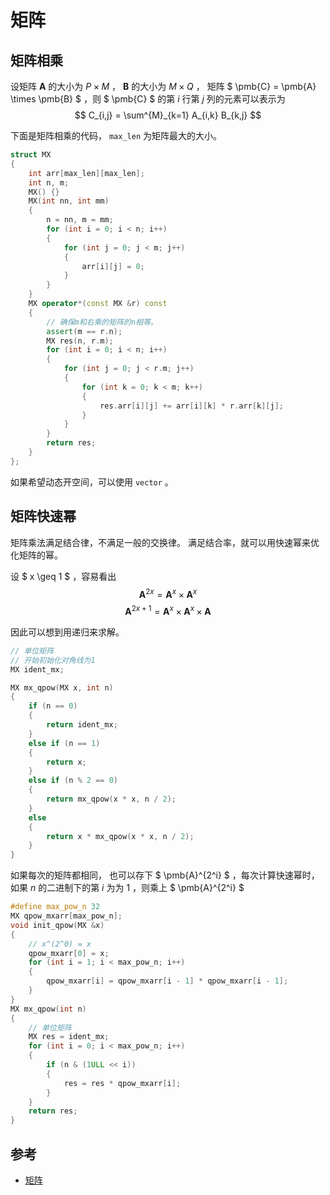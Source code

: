 # 矩阵

## 矩阵相乘

设矩阵 $\pmb{A}$ 的大小为 $P \times M$ ，
$\pmb{B}$ 的大小为 $M \times Q$ ，
矩阵 $ \pmb{C} = \pmb{A} \times \pmb{B} $
，则 $ \pmb{C} $ 的第 $i$ 行第 $j$ 列的元素可以表示为
$$ C_{i,j} = \sum^{M}_{k=1} A_{i,k} B_{k,j} $$

下面是矩阵相乘的代码， `max_len` 为矩阵最大的大小。

```cpp
struct MX
{
    int arr[max_len][max_len];
    int n, m;
    MX() {}
    MX(int nn, int mm)
    {
        n = nn, m = mm;
        for (int i = 0; i < n; i++)
        {
            for (int j = 0; j < m; j++)
            {
                arr[i][j] = 0;
            }
        }
    }
    MX operator*(const MX &r) const
    {
        // 确保m和右乘的矩阵的n相等。
        assert(m == r.n);
        MX res(n, r.m);
        for (int i = 0; i < n; i++)
        {
            for (int j = 0; j < r.m; j++)
            {
                for (int k = 0; k < m; k++)
                {
                    res.arr[i][j] += arr[i][k] * r.arr[k][j];
                }
            }
        }
        return res;
    }
};
```

如果希望动态开空间，可以使用 `vector` 。

## 矩阵快速幂

矩阵乘法满足结合律，不满足一般的交换律。
满足结合率，就可以用快速幂来优化矩阵的幂。

设 $ x \geq 1 $ ，容易看出
$$ \pmb{A}^{2x} = \pmb{A}^x \times \pmb{A}^x $$
$$ \pmb{A}^{2x+1} = \pmb{A}^x \times \pmb{A}^x \times \pmb{A} $$

因此可以想到用递归来求解。

```cpp
// 单位矩阵
// 开始初始化对角线为1
MX ident_mx;

MX mx_qpow(MX x, int n)
{
    if (n == 0)
    {
        return ident_mx;
    }
    else if (n == 1)
    {
        return x;
    }
    else if (n % 2 == 0)
    {
        return mx_qpow(x * x, n / 2);
    }
    else
    {
        return x * mx_qpow(x * x, n / 2);
    }
}
```

如果每次的矩阵都相同，
也可以存下 $ \pmb{A}^{2^i} $ ，每次计算快速幂时，
如果 $n$ 的二进制下的第 $i$ 为为 $1$ ，则乘上 $ \pmb{A}^{2^i} $

```cpp
#define max_pow_n 32
MX qpow_mxarr[max_pow_n];
void init_qpow(MX &x)
{
    // x^(2^0) = x
    qpow_mxarr[0] = x;
    for (int i = 1; i < max_pow_n; i++)
    {
        qpow_mxarr[i] = qpow_mxarr[i - 1] * qpow_mxarr[i - 1];
    }
}
MX mx_qpow(int n)
{
    // 单位矩阵
    MX res = ident_mx;
    for (int i = 0; i < max_pow_n; i++)
    {
        if (n & (1ULL << i))
        {
            res = res * qpow_mxarr[i];
        }
    }
    return res;
}
```

## 参考

* [矩阵](https://oi-wiki.org/math/linear-algebra/matrix/)
